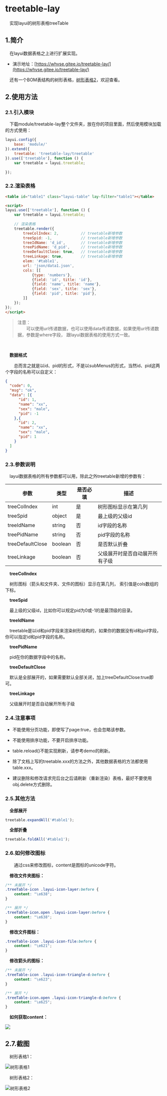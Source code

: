 # treetable-lay
&emsp;实现layui的树形表格treeTable

## 1.简介
&emsp;在layui数据表格之上进行扩展实现。

- 演示地址：[https://whvse.gitee.io/treetable-lay/](https://whvse.gitee.io/treetable-lay/)


&emsp;还有一个BOM表结构的树形表格，[树形表格2](https://gitee.com/whvse/treetable)，欢迎查看。

## 2.使用方法

### 2.1.引入模块
&emsp;下载module/treetable-lay整个文件夹，放在你的项目里面，然后使用模块加载的方式使用：
```javascript
layui.config({
    base: 'module/'
}).extend({
    treetable: 'treetable-lay/treetable'
}).use(['treetable'], function () {
    var treetable = layui.treetable;
    
});
```

### 2.2.渲染表格
```html
<table id="table1" class="layui-table" lay-filter="table1"></table>

<script>
layui.use(['treetable'], function () {
    var treetable = layui.treetable;
    
    // 渲染表格
    treetable.render({
        treeColIndex: 2,          // treetable新增参数
        treeSpid: -1,             // treetable新增参数
        treeIdName: 'd_id',       // treetable新增参数
        treePidName: 'd_pid',     // treetable新增参数
        treeDefaultClose: true,   // treetable新增参数
        treeLinkage: true,        // treetable新增参数
        elem: '#table1',
        url: 'json/data1.json',
        cols: [[
            {type: 'numbers'},
            {field: 'id', title: 'id'},
            {field: 'name', title: 'name'},
            {field: 'sex', title: 'sex'},
            {field: 'pid', title: 'pid'},
        ]]
    });
});
</script>

```

> 注意：<br>
> &emsp;&emsp;可以使用url传递数据，也可以使用data传递数据，如果使用url传递数据，参数是where字段，
> 跟layui数据表格的使用方式一致。

<br/>

&emsp;**数据格式**

&emsp;&emsp;总而言之就是以id、pid的形式，不是以subMenus的形式，当然id、pid这两个字段的名称可以自定义：
```json
{
  "code": 0,
  "msg": "ok",
  "data": [{
      "id": 1,
      "name": "xx",
      "sex": "male",
      "pid": -1
    },{
      "id": 2,
      "name": "xx",
      "sex": "male",
      "pid": 1
    }
  ]
}
```

### 2.3.参数说明
&emsp;layui数据表格的所有参数都可以用，除此之外treetable新增的参数有：

 参数 | 类型 | 是否必填 | 描述 |
 --- | --- | --- | ---
 treeColIndex | int | 是 | 树形图标显示在第几列
 treeSpid | object | 是 | 最上级的父级id
 treeIdName | string | 否 | id字段的名称
 treePidName | string | 否 | pid字段的名称
 treeDefaultClose | boolean | 否 | 是否默认折叠
 treeLinkage | boolean | 否 | 父级展开时是否自动展开所有子级


&emsp;**treeColIndex**

&emsp;树形图标（箭头和文件夹、文件的图标）显示在第几列， 索引值是cols数组的下标。

&emsp;**treeSpid**

&emsp;最上级的父级id，比如你可以规定pid为0或-1的是最顶级的目录。
 
&emsp;**treeIdName**

&emsp;treetable是以id和pid字段来渲染树形结构的，如果你的数据没有id和pid字段，你可以指定id和pid字段的名称。

&emsp;**treePidName**

&emsp;pid在你的数据字段中的名称。


&emsp;**treeDefaultClose**

&emsp;默认是全部展开的，如果需要默认全部关闭，加上treeDefaultClose:true即可。

&emsp;**treeLinkage**

&emsp;父级展开时是否自动展开所有子级


### 2.4.注意事项

- 不能使用分页功能，即使写了page:true，也会忽略该参数。

- 不能使用排序功能，不要开启排序功能。
- table.reload()不能实现刷新，请参考demo的刷新。
- 除了文档上写的treetable.xxx的方法之外，其他数据表格的方法都使用table.xxx。
- 建议删除和修改请求完后台之后请刷新（重新渲染）表格，最好不要使用obj.delete方式删除。

### 2.5.其他方法

&emsp;**全部展开**
```javascript
treetable.expandAll('#table1');
```
 
&emsp;**全部折叠**
 ```javascript
treetable.foldAll('#table1');
```

### 2.6.如何修改图标

&emsp;&emsp;通过css来修改图标，content是图标的unicode字符。

&emsp;**修改文件夹图标：**
```css
/** 未展开 */
.treeTable-icon .layui-icon-layer:before {
    content: "\e638";
}

/** 展开 */
.treeTable-icon.open .layui-icon-layer:before {
    content: "\e638";
}
```

&emsp;**修改文件图标：**
```css
.treeTable-icon .layui-icon-file:before {
    content: "\e621";
}
```

&emsp;**修改箭头的图标：**
```css
/** 未展开 */
.treeTable-icon .layui-icon-triangle-d:before {
    content: "\e623";
}

/** 展开 */
.treeTable-icon.open .layui-icon-triangle-d:before {
    content: "\e625";
}
```

&emsp;**如何获取content：**

![](https://ws1.sinaimg.cn/large/006a7GCKgy1ftjutx5bk0j30pq0ht40b.jpg)



## 2.7.截图

&emsp;树形表格1：

![树形表格1](https://ws1.sinaimg.cn/large/006a7GCKly1ftisynlfq0j30ng0g3t9b.jpg)

&emsp;树形表格2：

![树形表格2](https://ws1.sinaimg.cn/large/006a7GCKgy1ftgdebdnsmj30ux0qktbc.jpg)
